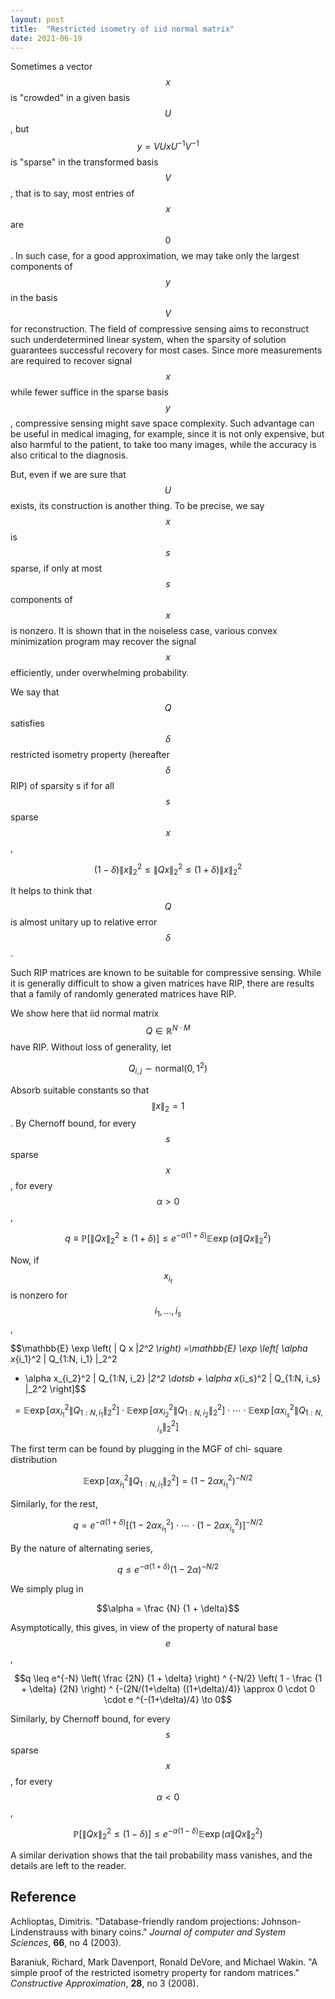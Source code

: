 ```yaml
---
layout: post
title:  "Restricted isometry of iid normal matrix"
date: 2021-06-19
---
```


Sometimes a vector $$x$$ is "crowded" in a given basis $$U$$, but $$y = V U x U ^{-1} V ^{-1}$$ is "sparse" in the transformed basis $$V$$, that is to say, most entries of $$x$$ are $$0$$.
In such case, for a good approximation, we may take only the largest components of $$y$$ in the basis $$V$$ for reconstruction.
The field of compressive sensing aims to reconstruct such underdetermined linear system, when the sparsity of solution guarantees successful recovery for most cases.
Since more measurements are required to recover signal $$x$$ while fewer suffice in the sparse basis $$y$$, compressive sensing might save space complexity.
Such advantage can be useful in medical imaging, for example, since it is not only expensive, but also harmful to the patient, to take too many images, while the accuracy is also critical to the diagnosis.

But, even if we are sure that $$U$$ exists, its construction is another thing.
To be precise, we say $$x$$ is $$s$$ sparse, if only at most $$s$$ components of $$x$$ is nonzero.
It is shown that in the noiseless case, various convex minimization program may recover the signal $$x$$ efficiently, under overwhelming probability.

We say that $$Q$$ satisfies $$\delta$$ restricted isometry property (hereafter $$\delta$$ RIP) of sparsity s if for all $$s$$ sparse $$x$$,

$$(1 - \delta) \| x \|_2^2 \leq \| Q x \|_2^2 \leq (1 + \delta) \| x \|_2^2$$

It helps to think that $$Q$$ is almost unitary up to relative error $$\delta$$.

Such RIP matrices are known to be suitable for compressive sensing.
While it is generally difficult to show a given matrices have RIP, there are results that a family of randomly generated matrices have RIP.

We show here that iid normal matrix $$Q \in \mathbb{R}^{N \cdot M}$$ have RIP.
Without loss of generality, let

$$Q_{i,j} \sim \mathrm{normal} (0, 1^2)$$

Absorb suitable constants so that $$\| x \|_2 = 1$$.
By Chernoff bound, for every $$s$$ sparse $$x$$, for every $$\alpha >0$$,

$$q
\equiv \mathbb{P} \left[ \| Q x \|_2^2 \geq (1 + \delta) \right]
\leq e ^{-\alpha (1 + \delta)}
\mathbb{E} \exp \left( \alpha \| Q x \|_2^2 \right)$$

Now, if $$x_{i_t}$$ is nonzero for $$i_1, \dotsc, i_s$$,

$$\mathbb{E} \exp \left( \| Q x \|_2^2 \right)
=\mathbb{E} \exp \left[ \alpha x_{i_1}^2 \| Q_{1:N, i_1} \|_2^2
+ \alpha x_{i_2}^2 \| Q_{1:N, i_2} \|_2^2
\dotsb + \alpha x_{i_s}^2 \| Q_{1:N, i_s} \|_2^2 \right]$$

$$=\mathbb{E} \exp \left[ \alpha x_{i_1}^2 \| Q_{1:N, i_1} \|_2^2 \right]
\cdot \mathbb{E} \exp \left[ \alpha x_{i_2}^2 \| Q_{1:N, i_2} \|_2^2 \right]
\cdot \dotsb \cdot \mathbb{E} \exp \left[ \alpha x_{i_s}^2 \| Q_{1:N, i_s} \|_2^2 \right]$$

The first term can be found by plugging in the MGF of chi- square distribution

$$\mathbb{E} \exp \left[ \alpha x_{i_1}^2 \| Q_{1:N, i_1} \|_2^2 \right]
=(1 - 2 \alpha x_{i_1} ^2) ^{-N/2}$$

Similarly, for the rest,

$$q = e ^{-\alpha (1 + \delta)}
\left[ (1 - 2 \alpha x_{i_1} ^2) \cdot \dotsb \cdot (1 - 2 \alpha x_{i_s} ^2) \right] ^{-N/2}
$$

By the nature of alternating series,

$$q
\leq e^{-\alpha (1 + \delta)} (1 - 2\alpha) ^ {-N/2}$$

We simply plug in

$$\alpha = \frac {N} {1 + \delta}$$

Asymptotically, this gives, in view of the property of natural base $$e$$,

$$q
\leq e^{-N} \left( \frac {2N} {1 + \delta} \right) ^ {-N/2}
\left( 1 - \frac {1 + \delta} {2N} \right) ^ {-(2N/(1+\delta) ((1+\delta)/4)}
\approx 0 \cdot 0 \cdot e ^{-(1+\delta)/4} \to 0$$

Similarly, by Chernoff bound, for every $$s$$ sparse $$x$$, for every $$\alpha <0$$,

$$\mathbb{P} \left[ \| Q x \|_2^2 \leq (1 - \delta) \right]
\leq e ^{-\alpha (1 - \delta)}
\mathbb{E} \exp \left( \alpha \| Q x \|_2^2 \right)$$

A similar derivation shows that the tail probability mass vanishes, and the details are left to the reader.

## Reference

Achlioptas, Dimitris. "Database-friendly random projections: Johnson-Lindenstrauss with binary coins." *Journal of computer and System Sciences*, **66**, no 4 (2003).

Baraniuk, Richard, Mark Davenport, Ronald DeVore, and Michael Wakin. "A simple proof of the restricted isometry property for random matrices." *Constructive Approximation*, **28**, no 3 (2008).

